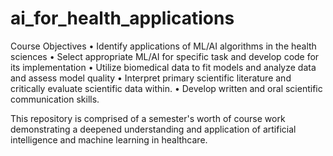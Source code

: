 # ai_for_health_applications

Course Objectives
• Identify applications of ML/AI algorithms in the health sciences
• Select appropriate ML/AI for specific task and develop code for its
implementation
• Utilize biomedical data to fit models and analyze data and assess model quality
• Interpret primary scientific literature and critically evaluate scientific data within.
• Develop written and oral scientific communication skills.

This repository is comprised of a semester's worth of course work demonstrating a deepened understanding and application of artificial intelligence and machine learning in healthcare.
